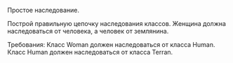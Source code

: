 Простое наследование.

Построй правильную цепочку наследования классов.
Женщина должна наследоваться от человека, а человек от землянина.

Требования:
Класс Woman должен наследоваться от класса Human.
Класс Human должен наследоваться от класса Terran.